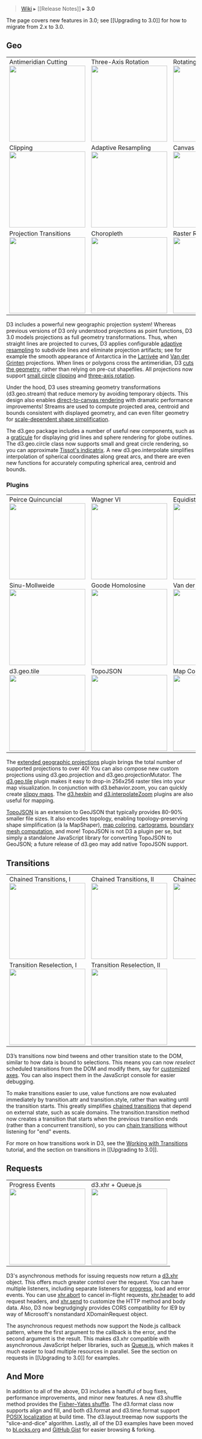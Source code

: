 > [Wiki](Home) ▸ [[Release Notes]] ▸ **3.0**

The page covers new features in 3.0; see [[Upgrading to 3.0]] for how to migrate from 2.x to 3.0.

## Geo

<table>
  <tr height="146" valign="top">
    <td>Antimeridian Cutting<br><a target="_blank" href="http://bl.ocks.org/3788999"><img src="https://raw.github.com/gist/3788999/thumbnail.png" width="202"></a></td>
    <td>Three-Axis Rotation<br><a target="_blank" href="http://bl.ocks.org/4282586"><img src="https://raw.github.com/gist/4282586/thumbnail.png" width="202"></a></td>
    <td>Rotating Winkel-Tripel<br><a target="_blank" href="http://bl.ocks.org/3790085"><img src="https://raw.github.com/gist/3790085/thumbnail.png" width="202"></a></td>
    <td>Rotating Equirectangular<br><a target="_blank" href="http://bl.ocks.org/3734273"><img src="https://raw.github.com/gist/3734273/thumbnail.png" width="202"></a></td>
  </tr>
  <tr height="146" valign="bottom">
    <td>Clipping<br><a target="_blank" href="http://www.jasondavies.com/maps/clip/"><img src="http://d3js.org/ex/geo-clip.png" width="202"></a></td>
    <td>Adaptive Resampling<br><a target="_blank" href="http://bl.ocks.org/3795544"><img src="https://raw.github.com/gist/3795544/thumbnail.png" width="202"></a></td>
    <td>Canvas Rendering<br><a target="_blank" href="http://bl.ocks.org/4183330"><img src="https://raw.github.com/gist/4183330/thumbnail.png" width="202"></a></td>
    <td>Satellite & Graticule<br><a target="_blank" href="http://bl.ocks.org/3790444"><img src="https://raw.github.com/gist/3790444/thumbnail.png" width="202"></a></td>
  </tr>
  <tr height="146" valign="bottom">
    <td>Projection Transitions<br><a target="_blank" href="http://bl.ocks.org/3711652"><img src="https://raw.github.com/gist/3711652/thumbnail.png" width="202"></a></td>
    <td>Choropleth<br><a target="_blank" href="http://bl.ocks.org/4060606"><img src="https://raw.github.com/gist/4060606/thumbnail.png" width="202"></a></td>
    <td>Raster Reprojection<br><a target="_blank" href="http://bl.ocks.org/4329423"><img src="https://raw.github.com/gist/4329423/thumbnail.png" width="202"></a></td>
  </tr>
</table>

D3 includes a powerful new geographic projection system! Whereas previous versions of D3 only understood projections as point functions, D3 3.0 models projections as full geometry transformations. Thus, when straight lines are projected to curves, D3 applies configurable [adaptive resampling](http://bl.ocks.org/3795544) to subdivide lines and eliminate projection artifacts; see for example the smooth appearance of Antarctica in the [Larrivée](http://bl.ocks.org/3719042) and [Van der Grinten](http://bl.ocks.org/3796831) projections. When lines or polygons cross the antimeridian, D3 [cuts the geometry](http://bl.ocks.org/3788999), rather than relying on pre-cut shapefiles. All projections now support [small circle](http://bl.ocks.org/3790444) [clipping](http://www.jasondavies.com/maps/clip/) and [three-axis rotation](http://bl.ocks.org/4282586).

Under the hood, D3 uses streaming geometry transformations (d3.geo.stream) that reduce memory by avoiding temporary objects. This design also enables [direct-to-canvas rendering](http://bl.ocks.org/4183330) with dramatic performance improvements! Streams are used to compute projected area, centroid and bounds consistent with displayed geometry, and can even filter geometry for [scale-dependent shape simplification](http://bost.ocks.org/mike/simplify/).

The d3.geo package includes a number of useful new components, such as a [graticule](http://bl.ocks.org/3664049) for displaying grid lines and sphere rendering for globe outlines. The d3.geo.circle class now supports small and great circle rendering, so you can approximate [Tissot's indicatrix](http://bl.ocks.org/4052873). A new d3.geo.interpolate simplifies interpolation of spherical coordinates along great arcs, and there are even new functions for accurately computing spherical area, centroid and bounds.

### Plugins

<table>
  <tr height="146" valign="top">
    <td>Peirce Quincuncial<br><a target="_blank" href="http://bl.ocks.org/4310087"><img src="https://raw.github.com/gist/4310087/thumbnail.png" width="202"></a></td>
    <td>Wagner VI<br><a target="_blank" href="http://bl.ocks.org/3710148"><img src="https://raw.github.com/gist/3710148/thumbnail.png" width="202"></a></td>
    <td>Equidistant Conic<br><a target="_blank" href="http://bl.ocks.org/3734317"><img src="https://raw.github.com/gist/3734317/thumbnail.png" width="202"></a></td>
    <td>Mollweide<br><a target="_blank" href="http://bl.ocks.org/3734336"><img src="https://raw.github.com/gist/3734336/thumbnail.png" width="202"></a></td>
  </tr>
  <tr height="146" valign="bottom">
    <td>Sinu-Mollweide<br><a target="_blank" href="http://bl.ocks.org/4319903"><img src="https://raw.github.com/gist/4319903/thumbnail.png" width="202"></a></td>
    <td>Goode Homolosine<br><a target="_blank" href="http://bl.ocks.org/3739752"><img src="http://d3js.org/ex/goode-homolosine.png" width="202"></a></td>
    <td>Van der Grinten<br><a target="_blank" href="http://bl.ocks.org/3796831"><img src="https://raw.github.com/gist/3796831/thumbnail.png" width="202"></a></td>
    <td>d3.hexbin<br><a target="_blank" href="http://bl.ocks.org/4330486"><img src="https://raw.github.com/gist/4330486/thumbnail.png" width="202"></a></td>
  </tr>
  <tr height="146" valign="bottom">
    <td>d3.geo.tile<br><a target="_blank" href="http://bl.ocks.org/4150951"><img src="https://raw.github.com/gist/4150951/thumbnail.png" width="202"></a></td>
    <td>TopoJSON<br><a target="_blank" href="http://bl.ocks.org/4108203"><img src="https://raw.github.com/gist/4108203/thumbnail.png" width="202"></a></td>
    <td>Map Coloring<br><a target="_blank" href="http://bl.ocks.org/4180634"><img src="https://raw.github.com/gist/4180634/thumbnail.png" width="202"></a></td>
    <td>Smooth Zooming<br><a target="_blank" href="http://bl.ocks.org/3828981"><img src="https://raw.github.com/gist/3828981/thumbnail.png" width="202"></a></td>
  </tr>
</table>

The [extended geographic projections](/d3/d3-plugins/tree/master/geo/projection) plugin brings the total number of supported projections to over 40! You can also compose new custom projections using d3.geo.projection and d3.geo.projectionMutator. The [d3.geo.tile](http://bl.ocks.org/4150951) plugin makes it easy to drop-in 256x256 raster tiles into your map visualization. In conjunction with d3.behavior.zoom, you can quickly create [slippy maps](http://bl.ocks.org/4132797). The [d3.hexbin](http://bl.ocks.org/4330486) and [d3.interpolateZoom](http://bl.ocks.org/3828981) plugins are also useful for mapping.

[TopoJSON](https://github.com/mbostock/topojson) is an extension to GeoJSON that typically provides 80-90% smaller file sizes. It also encodes topology, enabling topology-preserving shape simplification (à la MapShaper), [map coloring](http://bl.ocks.org/4180634), [cartograms](http://prag.ma/code/d3-cartogram/), [boundary mesh computation](http://bl.ocks.org/4090870), and more! TopoJSON is not D3 a plugin per se, but simply a standalone JavaScript library for converting TopoJSON to GeoJSON; a future release of d3.geo may add native TopoJSON support.

## Transitions

<table>
  <tr height="146" valign="top">
    <td>Chained Transitions, I<br><a target="_blank" href="http://bl.ocks.org/3903818"><img src="https://raw.github.com/gist/3903818/thumbnail.png" width="202"></a></td>
    <td>Chained Transitions, II<br><a target="_blank" href="http://bl.ocks.org/3943967"><img src="https://raw.github.com/gist/3943967/thumbnail.png" width="202"></a></td>
    <td>Chained Transitions, III<br><a target="_blank" href="http://bl.ocks.org/4341417"><img src="https://raw.github.com/gist/4341417/thumbnail.png" width="202"></a></td>
    <td>Chained Transitions, IV<br><a target="_blank" href="http://bl.ocks.org/4341574"><img src="https://raw.github.com/gist/4341574/thumbnail.png" width="202"></a></td>
  </tr>
  <tr height="146" valign="top">
    <td>Transition Reselection, I<br><a target="_blank" href="http://bl.ocks.org/4323929"><img src="https://raw.github.com/gist/4323929/thumbnail.png" width="202"></a></td>
    <td>Transition Reselection, II<br><a target="_blank" href="http://bl.ocks.org/3885705"><img src="https://raw.github.com/gist/3885705/thumbnail.png" width="202"></a></td>
  </tr>
</table>

D3’s transitions now bind tweens and other transition state to the DOM, similar to how data is bound to selections. This means you can now _reselect_ scheduled transitions from the DOM and modify them, say for [customized](http://bl.ocks.org/3885705) [axes](http://bl.ocks.org/4323929). You can also inspect them in the JavaScript console for easier debugging.

To make transitions easier to use, value functions are now evaluated immediately by transition.attr and transition.style, rather than waiting until the transition starts. This greatly simplifies [chained transitions](http://bl.ocks.org/3903818) that depend on external state, such as scale domains. The transition.transition method now creates a transition that starts when the previous transition ends (rather than a concurrent transition), so you can [chain transitions](http://bl.ocks.org/3943967) without listening for "end" events.

For more on how transitions work in D3, see the [Working with Transitions](http://bost.ocks.org/mike/transition/) tutorial, and the section on transitions in [[Upgrading to 3.0]].

## Requests

<table>
  <tr height="146" valign="bottom">
    <td>Progress Events<br><a target="_blank" href="http://bl.ocks.org/3750941"><img src="https://raw.github.com/gist/3750941/thumbnail.png" width="202"></a></td>
    <td>d3.xhr + Queue.js<br><a target="_blank" href="http://bl.ocks.org/4060606"><img src="https://raw.github.com/gist/4060606/thumbnail.png" width="202"></a></td>
  </tr>
</table>

D3's asynchronous methods for issuing requests now return a [d3.xhr](Requests#wiki-d3_xhr) object. This offers much greater control over the request. You can have multiple listeners, including separate listeners for [progress](http://bl.ocks.org/3750941), load and error events. You can use [xhr.abort](Requests#wiki-abort) to cancel in-flight requests, [xhr.header](Requests#wiki-header) to add request headers, and [xhr.send](Requests#wiki-send) to customize the HTTP method and body data. Also, D3 now begrudgingly provides CORS compatibility for IE9 by way of Microsoft's nonstandard XDomainRequest object.

The asynchronous request methods now support the Node.js callback pattern, where the first argument to the callback is the error, and the second argument is the result. This makes d3.xhr compatible with asynchronous JavaScript helper libraries, such as [Queue.js](/mbostock/queue), which makes it much easier to load multiple resources in parallel. See the section on requests in [[Upgrading to 3.0]] for examples.

## And More

In addition to all of the above, D3 includes a handful of bug fixes, performance improvements, and minor new features. A new d3.shuffle method provides the [Fisher–Yates shuffle](http://bost.ocks.org/mike/shuffle/). The d3.format class now supports align and fill, and both d3.format and d3.time.format support [POSIX localization](http://en.wikipedia.org/wiki/Locale) at build time. The d3.layout.treemap now supports the "slice-and-dice" algorithm. Lastly, all of the D3 examples have been moved to [bl.ocks.org](http://bl.ocks.org) and [GitHub Gist](http://gist.github.com) for easier browsing & forking.